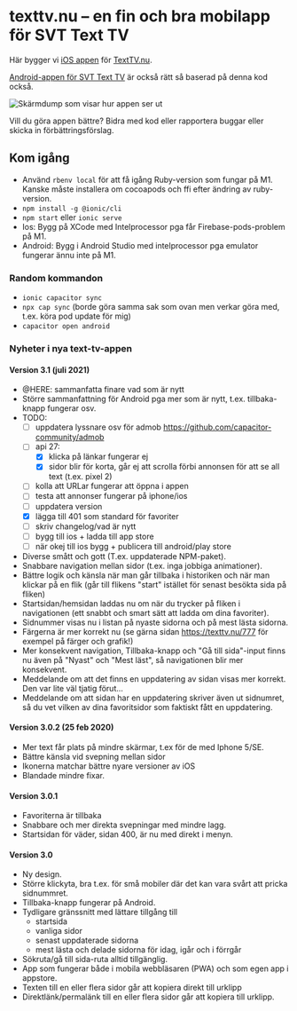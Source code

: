 # texttv.nu – en fin och bra mobilapp för SVT Text TV

Här bygger vi [iOS appen](https://itunes.apple.com/se/app/texttv.nu/id607998045) för [TextTV.nu](https://texttv.nu/).

[Android-appen för SVT Text TV](https://play.google.com/store/apps/details?id=com.mufflify.TextTVnu&hl=sv) är också rätt så baserad på denna kod också.

![Skärmdump som visar hur appen ser ut](https://raw.githubusercontent.com/bonny/texttv.nu/main/src/images/text-tv-app-2019-sk%C3%A4rmdump.png)

Vill du göra appen bättre? Bidra med kod eller rapportera buggar eller skicka in förbättringsförslag.

## Kom igång

- Använd `rbenv local` för att få igång Ruby-version som fungar på M1. Kanske måste installera om cocoapods och ffi efter ändring av ruby-version.
- `npm install -g @ionic/cli`
- `npm start` eller `ionic serve`
- Ios: Bygg på XCode med Intelprocessor pga får Firebase-pods-problem på M1.
- Android: Bygg i Android Studio med intelprocessor pga emulator fungerar ännu inte på M1.

### Random kommandon

- `ionic capacitor sync`
- `npx cap sync` (borde göra samma sak som ovan men verkar göra med, t.ex. köra pod update för mig)
- `capacitor open android`

### Nyheter i nya text-tv-appen

#### Version 3.1 (juli 2021)

- @HERE: sammanfatta finare vad som är nytt
- Större sammanfattning för Android pga mer som är nytt, t.ex. tillbaka-knapp fungerar osv.
- TODO:
  - [ ] uppdatera lyssnare osv för admob https://github.com/capacitor-community/admob
  - [ ] api 27: 
    - [x] klicka på länkar fungerar ej
    - [x] sidor blir för korta, går ej att scrolla förbi annonsen för att se all text (t.ex. pixel 2)
  - [ ] kolla att URLar fungerar att öppna i appen
  - [ ] testa att annonser fungerar på iphone/ios
  - [ ] uppdatera version
  - [x] lägga till 401 som standard för favoriter
  - [ ] skriv changelog/vad är nytt
  - [ ] bygg till ios + ladda till app store
  - [ ] när okej till ios bygg + publicera till android/play store
- Diverse smått och gott (T.ex. uppdaterade NPM-paket).
- Snabbare navigation mellan sidor (t.ex. inga jobbiga animationer).
- Bättre logik och känsla när man går tillbaka i historiken och när man klickar på en flik (går till flikens "start" istället för senast besökta sida på fliken)
- Startsidan/hemsidan laddas nu om när du trycker på fliken i navigationen (ett snabbt och smart sätt att ladda om dina favoriter).
- Sidnummer visas nu i listan på nyaste sidorna och på mest lästa sidorna.
- Färgerna är mer korrekt nu (se gärna sidan https://texttv.nu/777 för exempel på färger och grafik!)
- Mer konsekvent navigation, Tillbaka-knapp och "Gå till sida"-input finns nu även på "Nyast" och "Mest läst", så navigationen blir mer konsekvent.
- Meddelande om att det finns en uppdatering av sidan visas mer korrekt. Den var lite väl tjatig förut...
- Meddelande om att sidan har en uppdatering skriver även ut sidnumret, så du vet vilken av dina favoritsidor som faktiskt fått en uppdatering.

#### Version 3.0.2 (25 feb 2020)

- Mer text får plats på mindre skärmar, t.ex för de med Iphone 5/SE.
- Bättre känsla vid svepning mellan sidor
- Ikonerna matchar bättre nyare versioner av iOS
- Blandade mindre fixar.

#### Version 3.0.1

- Favoriterna är tillbaka
- Snabbare och mer direkta svepningar med mindre lagg.
- Startsidan för väder, sidan 400, är nu med direkt i menyn.

#### Version 3.0

- Ny design.
- Större klickyta, bra t.ex. för små mobiler där det kan vara svårt att pricka sidnummret.
- Tillbaka-knapp fungerar på Android.
- Tydligare gränssnitt med lättare tillgång till
  - startsida
  - vanliga sidor
  - senast uppdaterade sidorna
  - mest lästa och delade sidorna för idag, igår och i förrgår
- Sökruta/gå till sida-ruta alltid tillgänglig.
- App som fungerar både i mobila webbläsaren (PWA) och som egen app i appstore.
- Texten till en eller flera sidor går att kopiera direkt till urklipp
- Direktlänk/permalänk till en eller flera sidor går att kopiera till urklipp.
